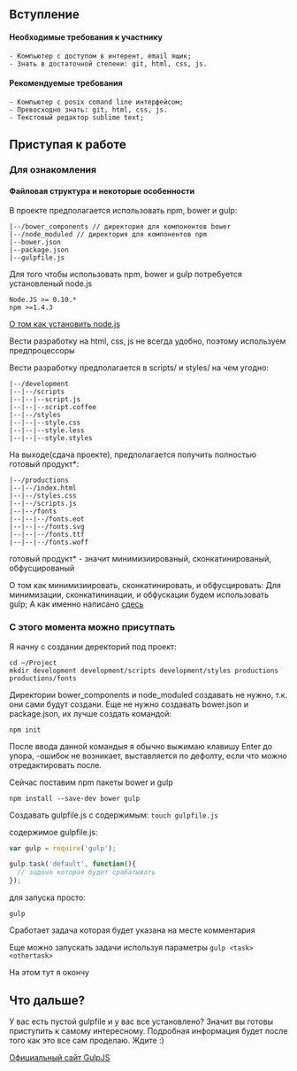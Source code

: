 ## Вступление

#### Необходимые требования к участнику
	- Компьютер с доступом в интерент, email ящик;
	- Знать в достаточной степени: git, html, css, js.

#### Рекомендуемые требования
	- Компьютер с posix comand line интерфейсом;
	- Превосходно знать: git, html, css, js.
	- Текстовый редактор sublime text;

## Приступая к работе

### Для ознакомления

#### Файловая структура и некоторые особенности

В проекте предполагается использовать npm, bower и gulp:
```
|--/bower_components // директория для компонентов bower
|--/node_moduled // директория для компонентов npm
|--bower.json
|--package.json
|--gulpfile.js
```
Для того чтобы использовать npm, bower и gulp потребуется установленый node.js
```
Node.JS >= 0.10.* 
npm >=1.4.3 
````
[О том как установить node.js](https://github.com/joyent/node/wiki/Installing-Node.js-via-package-manager)

Вести разработку на html, css, js не всегда удобно, поэтому используем предпроцессоры

Вести разработку предполагается в scripts/ и styles/ на чем угодно:
```
|--/development
|--|--/scripts
|--|--|--script.js
|--|--|--script.coffee
|--|--/styles
|--|--|--style.css
|--|--|--style.less
|--|--|--style.styles
```
На выходе(сдача проекте), предполагается получить полностью готовый продукт*:
```
|--/productions
|--|--/index.html
|--|--/styles.css
|--|--/scripts.js
|--|--/fonts
|--|--|--/fonts.eot
|--|--|--/fonts.svg
|--|--|--/fonts.ttf
|--|--|--/fonts.woff
```
готовый продукт* - значит минимизиированый, сконкатинированый, обфусцированый

О том как минимизиировать, сконкатинировать, и обфусцировать:
Для минимизации, сконкатининации, и обфускации будем использовать gulp;
А как именно написано [сдесь](http://habrahabr.ru/post/208890/)

### С этого момента можно присутпать

Я начну с создании деректорий под проект:
```
cd ~/Project
mkdir development development/scripts development/styles productions productions/fonts
```
Директории bower_components и node_moduled создавать не нужно, т.к. они сами будут создани.
Еще не нужно создавать bower.json и package.json, их лучше создать командой:
```
npm init
```
После ввода данной командыя я обычно выжимаю клавишу Enter до упора, 
-ошибок не возникает, выставляется по дефолту, если что можно отредактировать после.

Сейчас поставим npm пакеты bower и gulp
```
npm install --save-dev bower gulp
```

Создавать gulpfile.js с содержимым:
`touch gulpfile.js`

содержимое gulpfile.js:

```javascript
var gulp = require('gulp');

gulp.task('default', function(){
  // задача которая будет срабатывать 
});
```
для запуска просто:
```
gulp
```
Сработает задача которая будет указана на месте комментария

Еще можно запускать задачи используя параметры `gulp <task> <othertask>`

На этом тут я окончу

## Что дальше?

У вас есть пустой gulpfile и у вас все установлено? Значит вы готовы приступить к самому интересному. Подробная информация будет после того как это все сам проделаю. Ждите :)

[Официальный сайт GulpJS](http://gulpjs.com/)